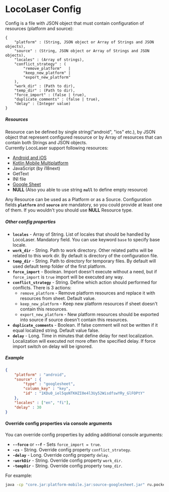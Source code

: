 # LocoLaser Config

Config is a file with JSON object that must contain configuration of resources (platform and source):
```
{
    "platform" : (String, JSON object or Array of Strings and JSON objects),
    "source" : (String, JSON object or Array of Strings and JSON objects),
    "locales" : (Array of strings),
    "conflict_strategy" : (
        "remove_platform"   |
        "keep_new_platform" |
        "export_new_platform"
    ),
    "work_dir" : (Path to dir),
    "temp_dir" : (Path to dir),
    "force_import" : (false | true),
    "duplicate_comments" : (false | true),
    "delay" : (Integer value)
}
```
##### Resources
Resource can be defined by single string("android", "ios" etc.), by JSON object that represent configured resource or 
by Array of resources that can contain both Strings and JSON objects.<br>
Currently LocoLaser support following resources:
- [Android and iOS](resource-mobile/README.md)
- [Kotlin Mobile Multiplatform](resource-kotlin-mpp/README.md)
- JavaScript (by i18next)
- GetText
- INI file
- [Google Sheet](resource-googlesheet/README.md)
- **NULL** (Also you able to use string **`null`** to define empty resource)

Any Resource can be used as a Platform or as a Source.
Configuration fields **`platform`** and **`source`** are mandatory, so you could provide at least one of them. If you wouldn't you should use **NULL** Resource type.

##### Other config properties
- **`locales`** - Array of String. List of locales that should be handled by LocoLaser. Mandatory field. You can use keyword `base` to specify base locale.
- **`work_dir`** - String. Path to work directory. Other related paths will be related to this work dir. By default is directory of the configuration file.
- **`temp_dir`** - String. Path to directory for temporary files. By default will used default temp folder of the first platform.
- **`force_import`** - Boolean. Import doesn't execute without a need, but if `force_import` is `true` import will be executed any way.
- **`conflict_strategy`** - String. Define which action should performed for conflicts. There is 3 actions:
  * `remove_platform` - Remove platform resources and replace it with resources from sheet. Default value.
  * `keep_new_platform` - Keep new platform resources if sheet doesn't contain this resources.
  * `export_new_platform` -  New platform resources should be exported into source if source doesn't contain this resources.
- **`duplicate_comments`** - Boolean. If false comment will not be written if it equal localized string. Default value false.
- **`delay`** - Long. Time in minutes that define delay for next localization. Localization will executed not more often the specified delay. If force import switch on delay will be ignored.

##### Example
```json
{
    "platform" : "android",
    "source" : {
        "type" : "googlesheet",
        "column_key" : "key",
        "id" : "1KDu0_iel5qoNTKHZI0e4l3Uy52WisdfswYRy_GlFOPtY"
    },
    "locales" : ["en", "fi"],
    "delay" : 30
}
```

#### Override config properties via console arguments
You can override config properties by adding additional console arguments:
- **`--force`** or **`--f`** - Sets `force_import = true`.
- **`-cs`** - String. Override config property `conflict_strategy`.
- **`-delay`** - Long. Override config property `delay`.
- **`-workDir`** - String. Override config property `work_dir`.
- **`-tempDir`** - String. Override config property `temp_dir`.

For example:
``` Bash
java -cp "core.jar:platform-mobile.jar:source-googlesheet.jar" ru.pocketbyte.locolaser.Main "localization_config.json" --f -cs export_new_platform
```